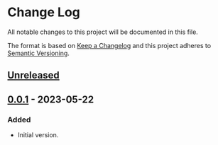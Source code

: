 # Change Log
All notable changes to this project will be documented in this file.

The format is based on [Keep a Changelog](http://keepachangelog.com/)
and this project adheres to [Semantic Versioning](http://semver.org/).


## [Unreleased]


## [0.0.1] - 2023-05-22
### Added
- Initial version.


<!-- links -->
[Unreleased]: https://github.com/plandes/cl-jsonl/compare/v0.0.1...HEAD
[0.0.1]: https://github.com/plandes/cl-jsonl/compare/v0.0.0...v0.0.1
